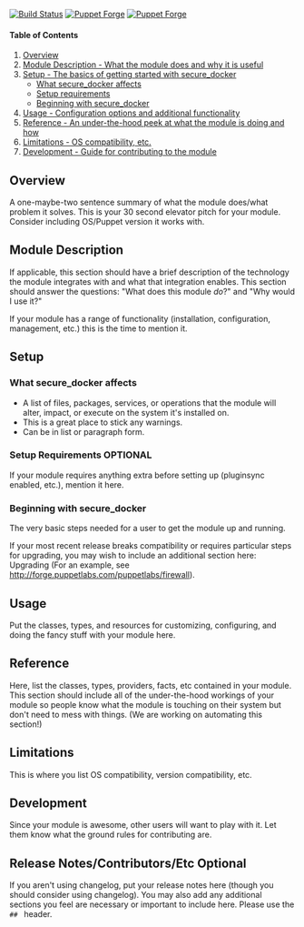 [![Build Status](https://travis-ci.org/autostructure/secure_docker.svg?branch=master)](https://travis-ci.org/autostructure/secure_docker)
[![Puppet Forge](https://img.shields.io/puppetforge/v/autostructure/secure_docker.svg)](https://forge.puppetlabs.com/autostructure/secure_docker)
[![Puppet Forge](https://img.shields.io/puppetforge/f/autostructure/secure_docker.svg)](https://forge.puppetlabs.com/autostructure/secure_docker)

#### Table of Contents

1. [Overview](#overview)
2. [Module Description - What the module does and why it is useful](#module-description)
3. [Setup - The basics of getting started with secure_docker](#setup)
    * [What secure_docker affects](#what-secure_docker-affects)
    * [Setup requirements](#setup-requirements)
    * [Beginning with secure_docker](#beginning-with-secure_docker)
4. [Usage - Configuration options and additional functionality](#usage)
5. [Reference - An under-the-hood peek at what the module is doing and how](#reference)
5. [Limitations - OS compatibility, etc.](#limitations)
6. [Development - Guide for contributing to the module](#development)

## Overview

A one-maybe-two sentence summary of what the module does/what problem it solves. This is your 30 second elevator pitch for your module. Consider including OS/Puppet version it works with.

## Module Description

If applicable, this section should have a brief description of the technology the module integrates with and what that integration enables. This section should answer the questions: "What does this module *do*?" and "Why would I use it?"

If your module has a range of functionality (installation, configuration, management, etc.) this is the time to mention it.

## Setup

### What secure_docker affects

* A list of files, packages, services, or operations that the module will alter, impact, or execute on the system it's installed on.
* This is a great place to stick any warnings.
* Can be in list or paragraph form.

### Setup Requirements **OPTIONAL**

If your module requires anything extra before setting up (pluginsync enabled, etc.), mention it here.

### Beginning with secure_docker

The very basic steps needed for a user to get the module up and running.

If your most recent release breaks compatibility or requires particular steps for upgrading, you may wish to include an additional section here: Upgrading (For an example, see http://forge.puppetlabs.com/puppetlabs/firewall).

## Usage

Put the classes, types, and resources for customizing, configuring, and doing the fancy stuff with your module here.

## Reference

Here, list the classes, types, providers, facts, etc contained in your module. This section should include all of the under-the-hood workings of your module so people know what the module is touching on their system but don't need to mess with things. (We are working on automating this section!)

## Limitations

This is where you list OS compatibility, version compatibility, etc.

## Development

Since your module is awesome, other users will want to play with it. Let them know what the ground rules for contributing are.

## Release Notes/Contributors/Etc **Optional**

If you aren't using changelog, put your release notes here (though you should consider using changelog). You may also add any additional sections you feel are necessary or important to include here. Please use the `## ` header.

